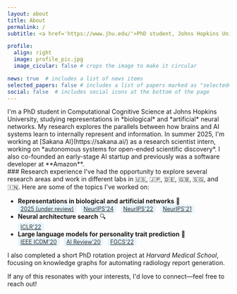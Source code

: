 ```yaml
---
layout: about
title: About
permalink: /
subtitle: <a href='https://www.jhu.edu/'>PhD student, Johns Hopkins University</a>. 

profile:
  align: right
  image: profile_pic.jpg
  image_cicular: false # crops the image to make it circular

news: true  # includes a list of news items
selected_papers: false # includes a list of papers marked as "selected={true}"
social: false  # includes social icons at the bottom of the page
---
```


<style>
.conf-badge {
  background-color: rgba(135, 206, 250, 0.2);
  padding: 2px 6px;
  border-radius: 4px;
  font-size: 0.9em;
  color: #333;
  margin-right: 6px;
}
.badge-container {
  margin-top: 2px;
  margin-left: 20px;
}
</style>

<div class="intro-section">
I'm a PhD student in Computational Cognitive Science at Johns Hopkins University, studying representations in *biological* and *artificial* neural networks. My research explores the parallels between how brains and AI systems learn to internally represent and information. In summer 2025, I'm working at [Sakana AI](https://sakana.ai/) as a research scientist intern, working on *autonomous systems for open-ended scientific discovery*. I also co-founded an early-stage AI startup and previously was a software developer at **Amazon**.
</div>

<div class="research-section">
### Research experience
I've had the opportunity to explore several research areas and work in different labs in 🇺🇸, 🇯🇵, 🇩🇪, 🇬🇧, 🇸🇬, and 🇮🇳. Here are some of the topics I've worked on:

- **Representations in biological and artificial networks** 🧠  
[<span class="conf-badge">2025 (under review)</span>](https://github.com/yashsmehta/visreps/tree/main)
    [<span class="conf-badge">NeurIPS'24</span>](https://yashsmehta.com/plasticity-paper-website/) [<span class="conf-badge">NeurIPS'22</span>](https://papers.nips.cc/paper_files/paper/2022/hash/cf38eb1549024cce4b3d2c1bb87a6c27-Abstract-Conference.html) [<span class="conf-badge">NeurIPS'21</span>](https://arxiv.org/abs/2106.13031)
- **Neural architecture search** 🔍  
    [<span class="conf-badge">ICLR'22</span>](https://arxiv.org/abs/2201.13396)
- **Large language models for personality trait prediction** 🤖  
    [<span class="conf-badge">IEEE ICDM'20</span>](https://ieeexplore.ieee.org/abstract/document/9338428) [<span class="conf-badge">AI Review'20</span>](https://link.springer.com/article/10.1007/s10462-019-09770-z) [<span class="conf-badge">FGCS'22</span>](https://www.sciencedirect.com/science/article/pii/S0167739X22002229)

I also completed a short PhD rotation project at *Harvard Medical School*, focusing on knowledge graphs for automating radiology report generation.

If any of this resonates with your interests, I'd love to connect—feel free to reach out!
</div>


